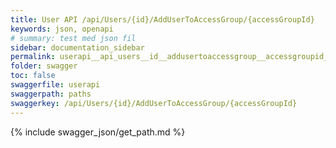```yaml
---
title: User API /api/Users/{id}/AddUserToAccessGroup/{accessGroupId}
keywords: json, openapi
# summary: test med json fil
sidebar: documentation_sidebar
permalink: userapi__api_users__id__addusertoaccessgroup__accessgroupid_.html
folder: swagger
toc: false
swaggerfile: userapi
swaggerpath: paths
swaggerkey: /api/Users/{id}/AddUserToAccessGroup/{accessGroupId}
---
```

{% include swagger_json/get_path.md %}
